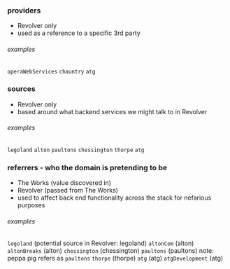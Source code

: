 ### providers

- Revolver only
- used as a reference to a specific 3rd party

###### examples
`operaWebServices`
`chauntry`
`atg`

### sources

- Revolver only
- based around what backend services we might talk to in Revolver

###### examples

`legoland`
`alton`
`paultons`
`chessington`
`thorpe`
`atg`

### referrers - who the domain is pretending to be

- The Works (value discovered in)
- Revolver (passed from The Works)
- used to affect back end functionality across the stack for nefarious purposes

###### examples

`legoland` (potential source in Revolver: legoland)
`altonCom` (alton)
`altonBreaks` (alton)
`chessington` (chessington)
`paultons` (paultons) note: peppa pig refers as `paultons`
`thorpe` (thorpe)
`atg` (atg)
`atgDevelopment` (atg)
